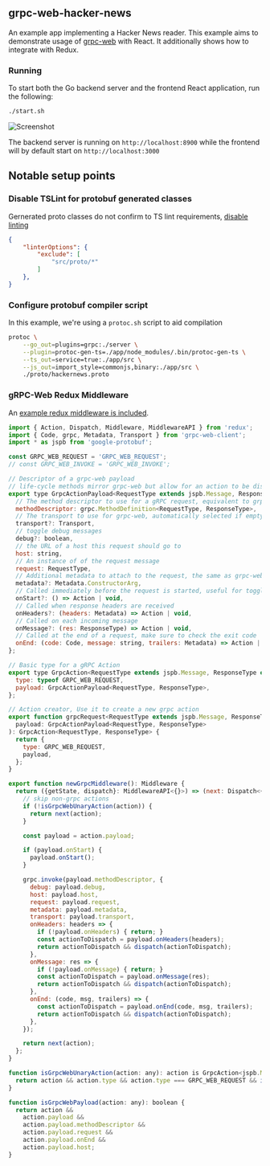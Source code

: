 ## grpc-web-hacker-news
An example app implementing a Hacker News reader. This example aims to demonstrate usage of [grpc-web](https://github.com/improbable-eng/grpc-web) with React. It additionally shows how to integrate with Redux.

### Running
To start both the Go backend server and the frontend React application, run the following:
```bash
./start.sh
```

![Screenshot](https://raw.githubusercontent.com/easyCZ/grpc-web-hacker-news/master/screenshots/grpc-web-hacker-news.png)


The backend server is running on `http://localhost:8900` while the frontend will by default start on `http://localhost:3000`

## Notable setup points

### Disable TSLint for protobuf generated classes
Gernerated proto classes do not confirm to TS lint requirements, [disable linting](https://github.com/easyCZ/grpc-web-hacker-news/blob/master/app/tslint.json#L4)
```json
{
    "linterOptions": {
        "exclude": [
            "src/proto/*"
        ]
    },
}
```

### Configure protobuf compiler script
In this example, we're using a `protoc.sh` script to aid compilation
```bash
protoc \
    --go_out=plugins=grpc:./server \
    --plugin=protoc-gen-ts=./app/node_modules/.bin/protoc-gen-ts \
    --ts_out=service=true:./app/src \
    --js_out=import_style=commonjs,binary:./app/src \
    ./proto/hackernews.proto
```

### gRPC-Web Redux Middleware
An [example redux middleware is included](https://github.com/easyCZ/grpc-web-hacker-news/blob/master/app/src/middleware/grpc.ts).
```js
import { Action, Dispatch, Middleware, MiddlewareAPI } from 'redux';
import { Code, grpc, Metadata, Transport } from 'grpc-web-client';
import * as jspb from 'google-protobuf';

const GRPC_WEB_REQUEST = 'GRPC_WEB_REQUEST';
// const GRPC_WEB_INVOKE = 'GRPC_WEB_INVOKE';

// Descriptor of a grpc-web payload
// life-cycle methods mirror grpc-web but allow for an action to be dispatched when triggered
export type GrpcActionPayload<RequestType extends jspb.Message, ResponseType extends jspb.Message> = {
  // The method descriptor to use for a gRPC request, equivalent to grpc.invoke(methodDescriptor, ...)
  methodDescriptor: grpc.MethodDefinition<RequestType, ResponseType>,
  // The transport to use for grpc-web, automatically selected if empty
  transport?: Transport,
  // toggle debug messages
  debug?: boolean,
  // the URL of a host this request should go to
  host: string,
  // An instance of of the request message
  request: RequestType,
  // Additional metadata to attach to the request, the same as grpc-web
  metadata?: Metadata.ConstructorArg,
  // Called immediately before the request is started, useful for toggling a loading status
  onStart?: () => Action | void,
  // Called when response headers are received
  onHeaders?: (headers: Metadata) => Action | void,
  // Called on each incoming message
  onMessage?: (res: ResponseType) => Action | void,
  // Called at the end of a request, make sure to check the exit code
  onEnd: (code: Code, message: string, trailers: Metadata) => Action | void,
};

// Basic type for a gRPC Action
export type GrpcAction<RequestType extends jspb.Message, ResponseType extends jspb.Message> = {
  type: typeof GRPC_WEB_REQUEST,
  payload: GrpcActionPayload<RequestType, ResponseType>,
};

// Action creator, Use it to create a new grpc action
export function grpcRequest<RequestType extends jspb.Message, ResponseType extends jspb.Message>(
  payload: GrpcActionPayload<RequestType, ResponseType>
): GrpcAction<RequestType, ResponseType> {
  return {
    type: GRPC_WEB_REQUEST,
    payload,
  };
}

export function newGrpcMiddleware(): Middleware {
  return ({getState, dispatch}: MiddlewareAPI<{}>) => (next: Dispatch<{}>) => (action: any) => {
    // skip non-grpc actions
    if (!isGrpcWebUnaryAction(action)) {
      return next(action);
    }

    const payload = action.payload;

    if (payload.onStart) {
      payload.onStart();
    }

    grpc.invoke(payload.methodDescriptor, {
      debug: payload.debug,
      host: payload.host,
      request: payload.request,
      metadata: payload.metadata,
      transport: payload.transport,
      onHeaders: headers => {
        if (!payload.onHeaders) { return; }
        const actionToDispatch = payload.onHeaders(headers);
        return actionToDispatch && dispatch(actionToDispatch);
      },
      onMessage: res => {
        if (!payload.onMessage) { return; }
        const actionToDispatch = payload.onMessage(res);
        return actionToDispatch && dispatch(actionToDispatch);
      },
      onEnd: (code, msg, trailers) => {
        const actionToDispatch = payload.onEnd(code, msg, trailers);
        return actionToDispatch && dispatch(actionToDispatch);
      },
    });

    return next(action);
  };
}

function isGrpcWebUnaryAction(action: any): action is GrpcAction<jspb.Message, jspb.Message> {
  return action && action.type && action.type === GRPC_WEB_REQUEST && isGrpcWebPayload(action);
}

function isGrpcWebPayload(action: any): boolean {
  return action &&
    action.payload &&
    action.payload.methodDescriptor &&
    action.payload.request &&
    action.payload.onEnd &&
    action.payload.host;
}


```
